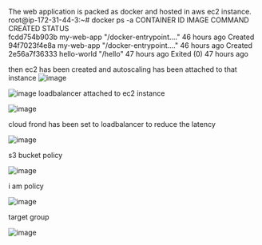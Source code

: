 The web application is packed as docker and hosted in aws ec2 instance.
root@ip-172-31-44-3:~# docker ps -a
CONTAINER ID   IMAGE         COMMAND                  CREATED        STATUS                   
fcdd754b903b   my-web-app    "/docker-entrypoint.…"   46 hours ago   Created                            
94f7023f4e8a   my-web-app    "/docker-entrypoint.…"   46 hours ago   Created                            
2e56a7f36333   hello-world   "/hello"                 47 hours ago   Exited (0) 47 hours ago         

then ec2 has been created and autoscaling has been attached to that instance 
![image](https://github.com/aravindmurugesan2692/s3-upload/assets/138248609/9677f785-fdf3-42e1-88ed-b8de2abf29d0)

![image](https://github.com/aravindmurugesan2692/s3-upload/assets/138248609/84d88001-c761-401e-9b63-26aabf044700)
loadbalancer attached to ec2 instance 

![image](https://github.com/aravindmurugesan2692/s3-upload/assets/138248609/24a7b308-5e4a-4f63-bba7-28960b7ce3de)

cloud frond has been set to loadbalancer to reduce the latency

![image](https://github.com/aravindmurugesan2692/s3-upload/assets/138248609/bf6087f5-458f-40a7-8879-5e97d630c073)


s3 bucket policy

![image](https://github.com/aravindmurugesan2692/s3-upload/assets/138248609/ed33823c-ecac-4fc0-ad18-717d84f94720)

i am policy

![image](https://github.com/aravindmurugesan2692/s3-upload/assets/138248609/1d29d487-2d6e-417d-92d8-85ac2568ae72)

target group

![image](https://github.com/aravindmurugesan2692/s3-upload/assets/138248609/c6531b24-6473-49a2-bb83-59c8885e2c03)


